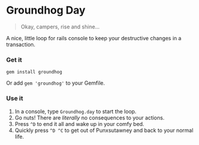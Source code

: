 # Groundhog Day

> Okay, campers, rise and shine...

A nice, little loop for rails console to keep your destructive changes in a transaction.

### Get it

    gem install groundhog

Or add <code>gem 'groundhog'</code> to your Gemfile.

### Use it

1. In a console, type <code>Groundhog.day</code> to start the loop.
2. Go nuts! There are _literally_ no consequences to your actions.
3. Press <code>^D</code> to end it all and wake up in your comfy bed.
4. Quickly press <code>^D ^C</code> to get out of Punxsutawney and back to your normal life.
